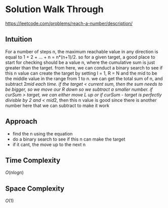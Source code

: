 # Solution Walk Through
https://leetcode.com/problems/reach-a-number/description/

## Intuition
For a number of steps n, the maximum reachable value in any direction is equal to 1 + 2 + ... + n = n*(n+1)/2. so for a given target, a good place to start for checking should be a value n, where the cumulative sum is just greater than the target.
from here, we can conduct a binary search to see if this n value can create the target by setting l = 1, R = N and the mid to be the middle value in the range from 1 to n. we can get the total sum of n, and subtract 2*mid each time.
if the target < current sum, then the sum needs to be bigger, so we move our R down so we subtract a smaller number. if curSum > target, we can either move L up or if curSum - target is perfectly divisble by 2 and < mid*2, then this n value is good since
there is another number here that we can subtract to make it work

## Approach
- find the n using the equation
- do a binary search to see if this n can make the target
- if it cant, the move up to the next n

## Time Complexity
$O(nlogn)$

## Space Complexity
$O(1)$



